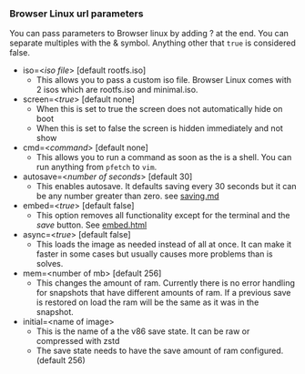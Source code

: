 ### Browser Linux url parameters
You can pass parameters to Browser linux by adding ? at the end. You can separate multiples with the & symbol. Anything other that ```true``` is considered false.

- iso=\<*iso file*> [default rootfs.iso]
  - This allows you to pass a custom iso file. Browser Linux comes with 2 isos which are rootfs.iso and minimal.iso.
- screen=\<*true*> [default none]
  - When this is set to true the screen does not automatically hide on boot
  - When this is set to false the screen is hidden immediately and not show
- cmd=\<*command*> [default none]
  - This allows you to run a command as soon as the is a shell. You can run anything from ```pfetch``` to ```vim```. 
- autosave=\<*number of seconds*> [default 30]
  - This enables autosave. It defaults saving every 30 seconds but it can be any number greater than zero. see [saving.md](saving.md)
- embed=\<*true*> [default false]
  - This option removes all functionality except for the terminal and the *save* button. See [embed.html](embed.html)
- async=\<*true*> [default false]
  - This loads the image as needed instead of all at once. It can make it faster in some cases but usually causes more problems than is solves.
- mem=\<number of mb> [default 256]
  - This changes the amount of ram. Currently there is no error handling for snapshots that have different amounts of ram. If a previous save is restored on load the ram will be the same as it was in the snapshot.
- initial=\<name of image>
  - This is the name of a the v86 save state. It can be raw or compressed with zstd
  - The save state needs to have the save amount of ram configured. (default 256)